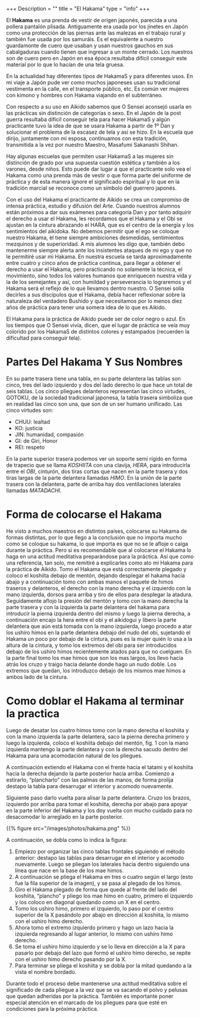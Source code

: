 +++
Description = ""
title = "El Hakama"
type = "info"
+++

El **Hakama** es una prenda de vestir de origen japonés, parecida a una
pollera pantalón plisada. Antiguamente era usada por los jinetes en Japón
como una protección de las piernas ante las malezas en el trabajo rural y
también fue usada por los samuráis. Es el equivalente a nuestro guardamonte
de cuero que usaban y usan nuestros gauchos en sus cabalgaduras cuando tienen
que ingresar a un monte cerrado. Los nuestros son de cuero pero en Japón en
esa época resultaba difícil conseguir este material por lo que lo hacían de
una tela gruesa.

En la actualidad hay diferentes tipos de HakamaS y para diferentes usos. En mi
viaje a Japón pude ver como muchos japoneses usan su tradicional vestimenta en
la calle, en el transporte público, etc. Es común ver mujeres con kimono y
hombres con Hakama viajando en el subterráneo.

Con respecto a su uso en Aikido sabemos que O Sensei aconsejó usarla en las
prácticas sin distinción de categorías o sexo. En el Japón de la post
guerra resultaba difícil conseguir tela para hacer HakamaS y algún
practicante tuvo la idea de que se usara Hakama a partir de 1º Dan y
solucionar el problema de la escasez de tela y así se hizo. En la escuela que
dirijo, juntamente con mi esposa, continuamos con esta tradición, transmitida
a la vez por nuestro Maestro, Masafumi Sakanashi Shihan.

Hay algunas escuelas que permiten usar HakamaS a las mujeres sin distinción de
grado por una supuesta cuestión estética y también a los varones, desde
niños. Esto puede dar lugar a que el practicante solo vea el Hakama como una
prenda más de vestir o que forma parte del uniforme de práctica y de esta
manera ignore el significado espiritual y lo que en la tradición marcial se
reconoce como un símbolo del guerrero japonés.

Con el uso del Hakama el practicante de Aikido se crea un compromiso de intensa
práctica, estudio y difusión del Arte. Cuando nuestros alumnos están
próximos a dar sus exámenes para categoría Dan y por tanto adquirir el
derecho a usar el Hakama, les recordamos que el Hakama y el Obi se ajustan en
la cintura abrazando el HARA, que es el centro de la energía y los
sentimientos del aikidoka. No debemos permitir que el ego se coloque nuestro
Hakama, èl tiene siempre ambiciones desmedidas, sentimientos mezquinos y de
superioridad. A mis alumnos les digo que, también debo mantenerme siempre
alerta ante los insistentes ataques de mi ego y que no le permitiré usar mi
Hakama. En nuestra escuela se tarda aproximadamente entre cuatro y cinco años
de práctica continua, para llegar a obtener el derecho a usar el Hakama, pero
practicando no solamente la técnica, el movimiento, sino todos los valores
humanos que enriquecen nuestra vida y la de los semejantes y así, con humildad
y perseverancia lo lograremos y el Hakama será el reflejo de lo que llevamos
dentro nuestro. O Sensei solía decirles a sus discípulos que el Hakama,
debía hacer reflexionar sobre la naturaleza del verdadero Bushido y que
necesitamos por lo menos diez años de práctica para tener una somera idea de
lo que es Aikido.

El Hakama para la práctica de Aikido puede ser de color negro o azul. En los
tiempos que O Sensei vivía, dicen, que el lugar de práctica se veía muy
colorido por los HakamaS de distintos colores y estampados (recuerden la
dificultad para conseguir tela).


# Partes Del Hakama Y Sus Nombres

En su parte trasera tiene una tabla, en su parte delantera las tablas son cinco, tres del lado izquierdo y dos del lado derecho lo que hace un total de seis tablas. Los cinco pliegues delanteros representan las cinco virtudes, GOTOKU, de la sociedad tradicional japonesa, la tabla trasera simboliza que en realidad las cinco son una, que son de un ser humano unificado. Las cinco virtudes son:

- CHUU: lealtad
- KO: justicia
- JIN: humanidad, compasión
- GI: de Giri, Honor
- REI: respeto

En la parte superior trasera podemos ver un soporte semi rígido en forma de
trapecio que se llama _KOSHIITA_ con una clavija, _HERA_, para introducirla
entre el _OBI_, cinturón, dos tiras cortas que nacen en la parte trasera y dos
tiras largas de la parte delantera llamadas _HIMO_. En la unión de la parte
trasera con la delantera, parte de arriba hay dos ventilaciones laterales
llamadas _MATADACHI_.

# Forma de colocarse el Hakama

He visto a muchos maestros en distintos países, colocarse su Hakama de formas
distintas, por lo que llego a la conclusión que no importa mucho como se
coloque su hakama, lo que importa es que no se le afloje o caiga durante la
práctica. Pero si es recomendable que al colocarse el Hakama lo haga en una
actitud meditativa preparándose para la práctica. Así que como una
referencia, tan solo, me remitiré a explicarles como ato mi Hakama para la
práctica de Aikido. Tomo el Hakama que está correctamente plegado y coloco el
koshiita debajo de mentón, dejando desplegar el hakama hacia abajo y a
continuación tomo con ambas manos el paquete de himos traseros y delanteros,
el derecho con la mano derecha y el izquierdo con la mano izquierda, dorsos
para arriba y tiro de ellos para desplegar la atadura. Seguidamente aflojo la
presión del mentón y tomo con la mano derecha la parte trasera y con la
izquierda la parte delantera del hakama para introducir la pierna izquierda
dentro del mismo y luego la pierna derecha, a continuación encajo la hera
entre el obi y el aikidogui y libero la parte delantera que aún está tomada
con la mano izquierda, luego procedo a atar los ushiro himos en la parte
delantera debajo del nudo del obi, sujetando el Hakama un poco por debajo de la
cintura, pues es la mujer quién lo usa a la altura de la cintura, y tomo los
extremos del obi para ser introducidos debajo de los ushiro himos recientemente
atados para que no cuelguen. En la parte final tomo los mae himos que son los
mas largos, los llevo hacia atrás los cruzo y traigo hacia delante donde hago
un nudo doble. Los extremos que quedan, los introduzco debajo de los mismos mae
himos a ambos lado de la cintura.

# Como doblar el Hakama al terminar la practica

Luego de desatar los cuatro himos tomo con la mano derecha el koshiita y con la
mano izquierda la parte delantera, saco la pierna derecha primero y luego la
izquierda, coloco el koshiita debajo del mentón, fig. 1 con la mano izquierda
mantengo la parte delantera y con la derecha sacudo dentro del Hakama para una
acomodación natural de los pliegues.

A continuación extiendo el Hakama con el frente hacia el tatami y el koshiita
hacia la derecha dejando la parte posterior hacia arriba. Comienzo a estirarlo,
“plancharlo” con las palmas de las manos, de forma prolija destapo la
tabla para desarrugar el interior y acomodo nuevamente.

Siguiente paso darlo vuelta para alisar la parte delantera. Cruzo los brazos,
izquierdo por arriba para tomar el koshiita, derecha por abajo para apoyar en
la parte inferior del Hakama y los doy vuelta con mucho cuidado para no
desacomodar lo arreglado en la parte posterior.

{{% figure src="/images/photos/hakama.png" %}}

A continuación, se dobla como lo indica la figura:

1. Empiezo por organizar las cinco tablas frontales siguiendo el método
   anterior: destapo las tablas para desarrugar en el interior y acomodo
   nuevamente. Luego se pliegan los laterales hacia dentro siguiendo una línea
   que nace en la base de los mae himos.
2. A continuación se pliega el Hakama en tres o cuatro según el largo (esto
   fue la fila superior de la imagen), y se pasa al plegado de los himos.
3. Giro el Hakama plegado de forma que quede al frente del lado del koshiita,
   “plancho” y pliego los mae himo en cuatro, primero el izquierdo y
   los coloco en diagonal quedando como un X en el centro.
4. Tomo los ushiro himo, primero el izquierdo, lo paso por el centro superior
   de la X pasándolo por abajo en dirección al koshiita, lo mismo con el
   ushiro himo derecho.
5. Ahora tomo el extremo izquierdo primero y hago un lazo hacia la izquierda
   regresando al lugar anterior, lo mismo con ushiro himo derecho.
6. Se toma el ushiro himo izquierdo y se lo lleva en dirección a la X para
   pasarlo por debajo del lazo que formó el ushiro himo derecho, se repite con
   el ushiro himo derecho pasando por la X.
7. Para terminar se pliega el koshiita y se dobla por la mitad quedando a la
   vista el nombre bordado.

Durante todo el proceso debe mantenerse una actitud meditativa sobre el
significado de cada pliegue a la vez que se va sacando el polvo y pelusas que
quedan adheridas por la práctica. También es importante poner especial
atención en el marcado de los pliegues para que esté en condiciones para la
próxima práctica.
